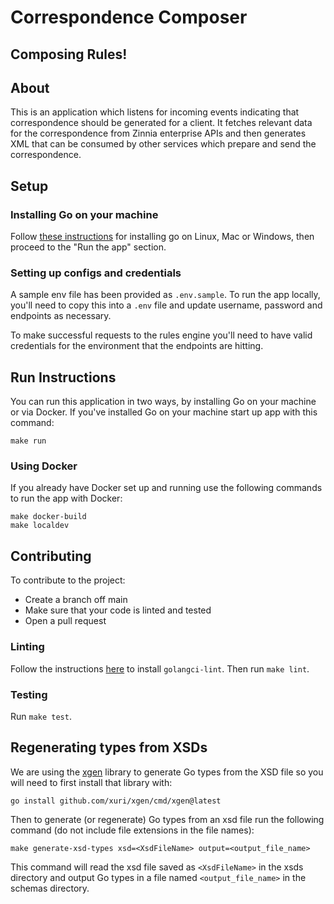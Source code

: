 # Correspondence Composer
## Composing Rules!

## About

This is an application which listens for incoming events indicating that correspondence should be generated for a client. It fetches relevant data for the correspondence from Zinnia enterprise APIs and then generates XML that can be consumed by other services which prepare and send the correspondence.

## Setup

### Installing Go on your machine

Follow [these instructions](https://go.dev/doc/install) for installing go on Linux, Mac or Windows, then proceed to the "Run the app" section.

### Setting up configs and credentials

A sample env file has been provided as `.env.sample`. To run the app locally, you'll need to copy this into a `.env` file and update username, password and endpoints as necessary.

To make successful requests to the rules engine you'll need to have valid credentials for the environment that the endpoints are hitting.

## Run Instructions

You can run this application in two ways, by installing Go on your machine or via Docker. If you've installed Go on your machine start up app with this command:

`make run`

### Using Docker

If you already have Docker set up and running use the following commands to run the app with Docker:

```
make docker-build
make localdev
```

## Contributing

To contribute to the project:

* Create a branch off main
* Make sure that your code is linted and tested
* Open a pull request

### Linting

Follow the instructions [here](https://golangci-lint.run/usage/install/#local-installation) to install `golangci-lint`. Then run `make lint`.

### Testing

Run `make test`.


## Regenerating types from XSDs

We are using the [xgen](https://github.com/xuri/xgen) library to generate Go types from the XSD file so you will need to first install that library with:

`go install github.com/xuri/xgen/cmd/xgen@latest`

Then to generate (or regenerate) Go types from an xsd file run the following command (do not include file extensions in the file names):

`make generate-xsd-types xsd=<XsdFileName> output=<output_file_name>`

This command will read the xsd file saved as `<XsdFileName>` in the xsds directory and output Go types in a file named `<output_file_name>` in the schemas directory.
